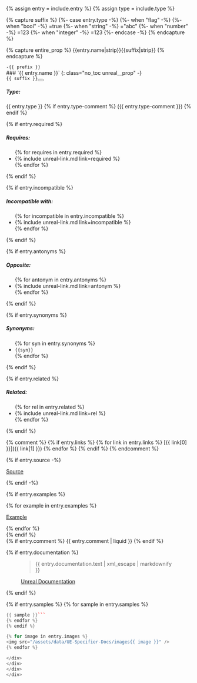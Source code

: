 {% assign entry = include.entry %}
{% assign type = include.type %}

{% capture suffix %}
{%- case entry.type -%}
{%- when "flag" -%}
{%- when "bool" -%}
=true
{%- when "string" -%}
="abc"
{%- when "number" -%}
=123
{%- when "integer" -%}
=123
{%- endcase -%}
{% endcapture %}

{% capture entire_prop %}
{{entry.name|strip}}{{suffix|strip}}
{% endcapture %}


<div class="unreal__prop" markdown="1">

<div class="prop__item">
<code class="left unreal__prefix">-{{ prefix }}</code>
<div class="right" markdown="1">
### `{{ entry.name }}`
{: class="no_toc unreal__prop" -}
<div class="unreal__suffix"><code>{{ suffix }}</code><button class="copy" onclick="copyToClipboard('{{entire_prop|strip|escape}}');" title="Copy {{entire_prop|strip|escape}} to clipboard"><i class="fas fa-copy"></i></button></div>
</div>
</div>


<div class="prop__item">
<div class="left">

<div class="box">
<h5 class="no_toc">Type:</h5>
<p class="unreal__type no_toc">
<i class="fa-fw fas {%-
case entry.type %}
{% when "flag" %}
fa-flag
{% when "bool" %}
fa-check-square
{% when "string" %}
fa-file-alt
{% when "number" %}
fa-list-alt
{% when "integer" %}
fa-1
{% endcase %}
"></i>{{ entry.type }}
{% if entry.type-comment %}
({{ entry.type-comment }})
{% endif %}</p>
</div>

{% if entry.required %}
<div class="box">
<h5 class="no_toc">Requires:</h5>
<ul class="proplist requires">
{% for requires in entry.required %}
<li>{% include unreal-link.md link=required %}</li>
{% endfor %}
</ul>
</div>
{% endif %}

{% if entry.incompatible %}
<div class="box">
<h5 class="no_toc">Incompatible with:</h5>
<ul class="proplist incompatible">
{% for incompatible in entry.incompatible %}
<li>{% include unreal-link.md link=incompatible %}</li>
{% endfor %}
</ul>
</div>
{% endif %}

{% if entry.antonyms %}
<div class="box">
<h5 class="no_toc">Opposite:</h5>
<ul class="proplist opposite">
{% for antonym in entry.antonyms %}
<li>{% include unreal-link.md link=antonym %}</li>
{% endfor %}
</ul>
</div>
{% endif %}

{% if entry.synonyms %}
<div class="box">
<h5 class="no_toc">Synonyms:</h5>
<ul class="proplist synonyms">
{% for syn in entry.synonyms %}
<li><code>{{syn}}</code></li>
{% endfor %}
</ul>
</div>
{% endif %}

{% if entry.related %}
<div class="box">
<h5 class="no_toc">Related:</h5>
<ul class="proplist related">
{% for rel in entry.related %}
<li>{% include unreal-link.md link=rel %}</li>
{% endfor %}
</ul>
</div>
{% endif %}

{% comment %}
{% if entry.links %}
{% for link in entry.links %}
[{{ link[0] }}]({{ link[1] }})
{% endfor %}
{% endif %}
{% endcomment %}

{% if entry.source -%}
<div class="box">
<p><a href="https://github.com/EpicGames/UnrealEngine/blob/release/{{ entry.source }}" rel="nofollow noopener noreferrer"><i class="fab fa-fw fa-github" aria-hidden="true" style="#fff"></i>Source</a></p>
</div>
{% endif -%}

{% if entry.examples %}
<div class="box">
{% for example in entry.examples %}
<p><a href="https://github.com/EpicGames/UnrealEngine/blob/release/{{ example }}" rel="nofollow noopener noreferrer"><i class="fab fa-fw fa-github" aria-hidden="true" style="#fff"></i>Example</a></p>
{% endfor %}
</div>
{% endif %}
</div>


<div class="right">
<div class="body" markdown="1">
{% if entry.comment %}
{{ entry.comment | liquid }}
{% endif %}

{% if entry.documentation %}
<figure class="unreal-doc">
<blockquote cite="{{entry.documentation.source}}">{{ entry.documentation.text | xml_escape | markdownify }}</blockquote>
<figcaption><a href="{{entry.documentation.source}}" rel="nofollow noopener noreferrer">Unreal Documentation</a></figcaption>
</figure>
{% endif %}

{% if entry.samples %}
{% for sample in entry.samples %}
```cpp
{{ sample }}```
{% endfor %}
{% endif %}

{% for image in entry.images %}
<img src="/assets/data/UE-Specifier-Docs/images{{ image }}" />
{% endfor %}

</div>
</div>
</div>
</div>
